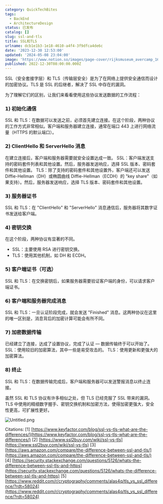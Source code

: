```yaml
---
category: QuickTechBites
tags:
  - BackEnd
  - ArchitectureDesign
status: 已发布
catalog: []
slug: ssl-and-tls
title: SSL和TLS
urlname: dcb1e1b3-1e18-4610-a4f4-3f9dfca4de6c
date: '2023-12-30 12:53:00'
updated: '2024-05-08 23:04:00'
image: 'https://www.notion.so/images/page-cover/rijksmuseum_avercamp_1620.jpg'
published: 2022-12-30T08:00:00.000Z
---
```


SSL（安全套接字层）和 TLS（传输层安全）是为了在网络上提供安全通信而设计的加密协议。TLS 是 SSL 的后继者，解决了 SSL 中存在的漏洞。


为了理解它们的区别，让我们来看看使用这些协议发送数据的工作流程：


### 𝟭) 初始化通信


SSL 和 TLS：在数据可以发送之前，必须首先建立连接。在这个阶段，两种协议的工作方式非常相似。客户端和服务器建立连接，通常在端口 443 上进行网络流量（HTTPS 的默认端口）。


### 𝟮) ClientHello 和 ServerHello 消息


在建立连接后，客户端和服务器需要就安全设置达成一致。
SSL：客户端发送支持的密码套件列表和其他设置。然后，服务器发送响应，选择 SSL 版本、密码套件和其他设置。
TLS：除了支持的密码套件和其他设置外，客户端还可以发送 Diffie-Hellman（DH）或椭圆曲线 Diffie-Hellman（ECDH）的 "key share"（如果支持）。然后，服务器发送响应，选择 TLS 版本、密码套件和其他设置。


### 𝟯) 服务器证书


SSL 和 TLS：在 "ClientHello" 和 "ServerHello" 消息通信后，服务器将其数字证书发送给客户端。


### 𝟰) 密钥交换


在这个阶段，两种协议有显著的不同。
- SSL：主要使用 RSA 进行密钥交换。
- TLS：使用其他机制，如 DH 和 ECDH。


### 𝟱) 客户端证书（可选）


SSL 和 TLS：在交换密钥后，如果服务器需要验证客户端的身份，可以请求客户端证书。


### 𝟲) 客户端和服务器完成消息


SSL 和 TLS：一旦认证阶段完成，就会发送 "Finished" 消息。这两种协议在这里的唯一区别是，消息背后的加密计算可能会有所不同。


### 𝟳) 加密数据传输


已经建立了连接，达成了设置协议，完成了认证 — 数据传输终于可以开始了。
SSL：使用较旧的加密算法，其中一些是易受攻击的。
TLS：使用更新和更强大的加密算法。


### 𝟴) 终止


SSL 和 TLS：在数据传输完成后，客户端和服务器可以发送警报消息以终止连接。


虽然 SSL 和 TLS 协议有许多相似之处，但 TLS 已经克服了 SSL 带来的漏洞。TLS 中使用的精细数字握手、密钥交换机制和加密方法，使得加密更强大，安全性更高，可扩展性更好。


![Untitled.png](https://prod-files-secure.s3.us-west-2.amazonaws.com/5d24fe63-e567-4804-86f9-9fdc62e13082/8ff987c5-7f31-4b50-83f5-c69ee7578c4a/Untitled.png?X-Amz-Algorithm=AWS4-HMAC-SHA256&X-Amz-Content-Sha256=UNSIGNED-PAYLOAD&X-Amz-Credential=ASIAZI2LB4665UTTQ4MR%2F20250410%2Fus-west-2%2Fs3%2Faws4_request&X-Amz-Date=20250410T053947Z&X-Amz-Expires=3600&X-Amz-Security-Token=IQoJb3JpZ2luX2VjECUaCXVzLXdlc3QtMiJHMEUCIQDsW2we4TAJ7B4MtREwTTR6ldmGwJBP0AyEUwimCBowPwIgDpTB8gGPCdiTjfX8r2u%2BerNb2gbC3%2BDM7RsriZ7ZLr4qiAQInv%2F%2F%2F%2F%2F%2F%2F%2F%2F%2FARAAGgw2Mzc0MjMxODM4MDUiDNckAnR7SnoS1ZSJayrcAzacErIwypWRlzw6UBoZgcDg4nrczO86vH4wlkwl8aWcB2DEzYze3bskFnrDDfCaFhS0k1acegi9cdlDDeNId%2F4YooOXiiMfdFrii1LBrJnapnh30tFvjQ4LDrntsdKnwwTTEpaWy4MBiiEWKSdLmPBoS2avIa3914hph9Pbm8gIWU7PwsIjH%2BseK%2B8hBfjbtMZsKDhhdACG9sAA770wHnDRgMg%2F5AcBb9qVQXxSYQLd3fJS1u9wuxe1I8Aof8FBE8d9qnpLlEo5DUeP97%2FMr2IlumNTRfty7SYh%2FLZBBtKurRgRaOfXcU7aAHf%2Bpfrs8Vxxe94xOunPN%2ByU%2BzHBJlqhL5Q01xi4OjAVUU2MupyJgB%2B5ieQ4hI758IGMNVGlWTHuaY8dWuKBhX3BIfj4TSX%2FRuSCSyS3CutAEniXOpslTUU0%2BUdwjVg7HX43I4tdLfgB5cPmVTy102WSCSQu9iKqG%2FBQe1pW%2FzHce5FtkWJbnblWdp6%2F%2FeLXOywFwzc4AIka3lnlq7%2B6UosOQn%2FhADg4H3Cu2D7NV1B8%2BYXVyLyObAqeUzskC54xIm9SI%2BUpSn4ArvZ5iN2yfmN5Dhh3Idt%2FjqeayQ%2FSToSTaxnOY%2FGqdJyedxH8%2BVhTYqubMJWm3b8GOqUB03ZONQ8HGUxg4DUNg92Cdt957g7p4iBoSc4dNaJ5DHyVnaj6RtTOjIOcFKYMTjpJ9zPREPXyyjheAKuQ98XX6uTk0y0zJNtXgGzorNvmfA4TeB5977%2BRv96syqYhXRFHCgaUQaTsR9OFz3sOAUue2EsaA2cK4vVvYKjDvd9dt7%2F4fMhWdFVJTko2vq%2BTiSjJGbOQDCK%2BVvEB6%2FMcWXTUbxqMgAud&X-Amz-Signature=fa4ea4a0f0a34bcff50244daf2c5088eb88759d5c44bdf69cb396ffc159afca1&X-Amz-SignedHeaders=host&x-id=GetObject)


Citations:
[1] [https://www.keyfactor.com/blog/ssl-vs-tls-what-are-the-differences/](https://www.keyfactor.com/blog/ssl-vs-tls-what-are-the-differences/)
[2] [https://www.ssl2buy.com/wiki/ssl-vs-tls](https://www.ssl2buy.com/wiki/ssl-vs-tls)
[3] [https://aws.amazon.com/compare/the-difference-between-ssl-and-tls/](https://aws.amazon.com/compare/the-difference-between-ssl-and-tls/)
[4] [https://security.stackexchange.com/questions/5126/whats-the-difference-between-ssl-tls-and-https](https://security.stackexchange.com/questions/5126/whats-the-difference-between-ssl-tls-and-https)
[5] [https://www.reddit.com/r/cryptography/comments/alas4q/tls_vs_ssl_difference/?rdt=58024](https://www.reddit.com/r/cryptography/comments/alas4q/tls_vs_ssl_difference/?rdt=58024)

